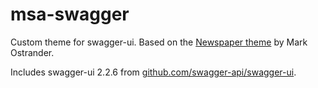 
# msa-swagger

Custom theme for swagger-ui. Based on the [Newspaper theme](https://github.com/ostranme/swagger-ui-themes/) by Mark Ostrander.

Includes swagger-ui 2.2.6 from [github.com/swagger-api/swagger-ui](https://github.com/swagger-api/swagger-ui).
